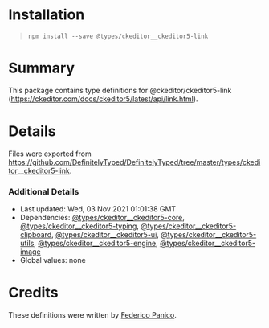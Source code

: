 # Installation
> `npm install --save @types/ckeditor__ckeditor5-link`

# Summary
This package contains type definitions for @ckeditor/ckeditor5-link (https://ckeditor.com/docs/ckeditor5/latest/api/link.html).

# Details
Files were exported from https://github.com/DefinitelyTyped/DefinitelyTyped/tree/master/types/ckeditor__ckeditor5-link.

### Additional Details
 * Last updated: Wed, 03 Nov 2021 01:01:38 GMT
 * Dependencies: [@types/ckeditor__ckeditor5-core](https://npmjs.com/package/@types/ckeditor__ckeditor5-core), [@types/ckeditor__ckeditor5-typing](https://npmjs.com/package/@types/ckeditor__ckeditor5-typing), [@types/ckeditor__ckeditor5-clipboard](https://npmjs.com/package/@types/ckeditor__ckeditor5-clipboard), [@types/ckeditor__ckeditor5-ui](https://npmjs.com/package/@types/ckeditor__ckeditor5-ui), [@types/ckeditor__ckeditor5-utils](https://npmjs.com/package/@types/ckeditor__ckeditor5-utils), [@types/ckeditor__ckeditor5-engine](https://npmjs.com/package/@types/ckeditor__ckeditor5-engine), [@types/ckeditor__ckeditor5-image](https://npmjs.com/package/@types/ckeditor__ckeditor5-image)
 * Global values: none

# Credits
These definitions were written by [Federico Panico](https://github.com/fedemp).
